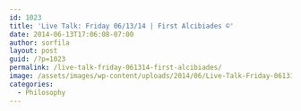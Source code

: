 ```yaml
---
id: 1023
title: 'Live Talk: Friday 06/13/14 | First Alcibiades ©'
date: 2014-06-13T17:06:08-07:00
author: sorfila
layout: post
guid: /?p=1023
permalink: /live-talk-friday-061314-first-alcibiades/
image: /assets/images/wp-content/uploads/2014/06/Live-Talk-Friday-061314-First-Alcibiades-©.jpg
categories:
  - Philosophy
---
```

